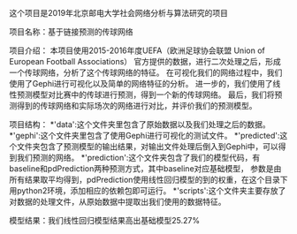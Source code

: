 这个项目是2019年北京邮电大学社会网络分析与算法研究的项目

项目名称：基于链接预测的传球网络

项目介绍：
本项目使用2015-2016年度UEFA（欧洲足球协会联盟 Union of European Football Associations）
官方提供的数据，进行二次处理之后，形成一个传球网络，分析了这个传球网络的特征。
在可视化我们的网络过程中，我们使用了Gephi进行可视化以及简单的网络特征的分析。
进一步的，我们使用了线性预测模型对比赛中的传球进行预测，得到一个新的传球网络。
最后，我们将预测得到的传球网络和实际场次的网络进行对比，并评价我们的预测模型。

项目结构：
*'data':这个文件夹里包含了原始数据以及我们处理之后的数据。
*'gephi':这个文件夹里包含了使用Gephi进行可视化的测试文件。
*'predicted':这个文件夹包含了预测模型的输出结果，对输出文件处理后倒入到Gephi中，可以得到我们预测的网络。
*'prediction':这个文件夹包含了我们的模型代码，有baseline和pdPrediction两种预测方式，其中baseline对应基础模型，
参数是由所有结果取平均得到，pdPrediction使用线性回归模型的到的权重，在这个目录下用python2环境，添加相应的依赖包即可运行。
*'scripts':这个文件夹主要存放了对数据的处理文件，从原始数据中提取出我们使用的数据特征。

模型结果：我们线性回归模型结果高出基础模型25.27%
